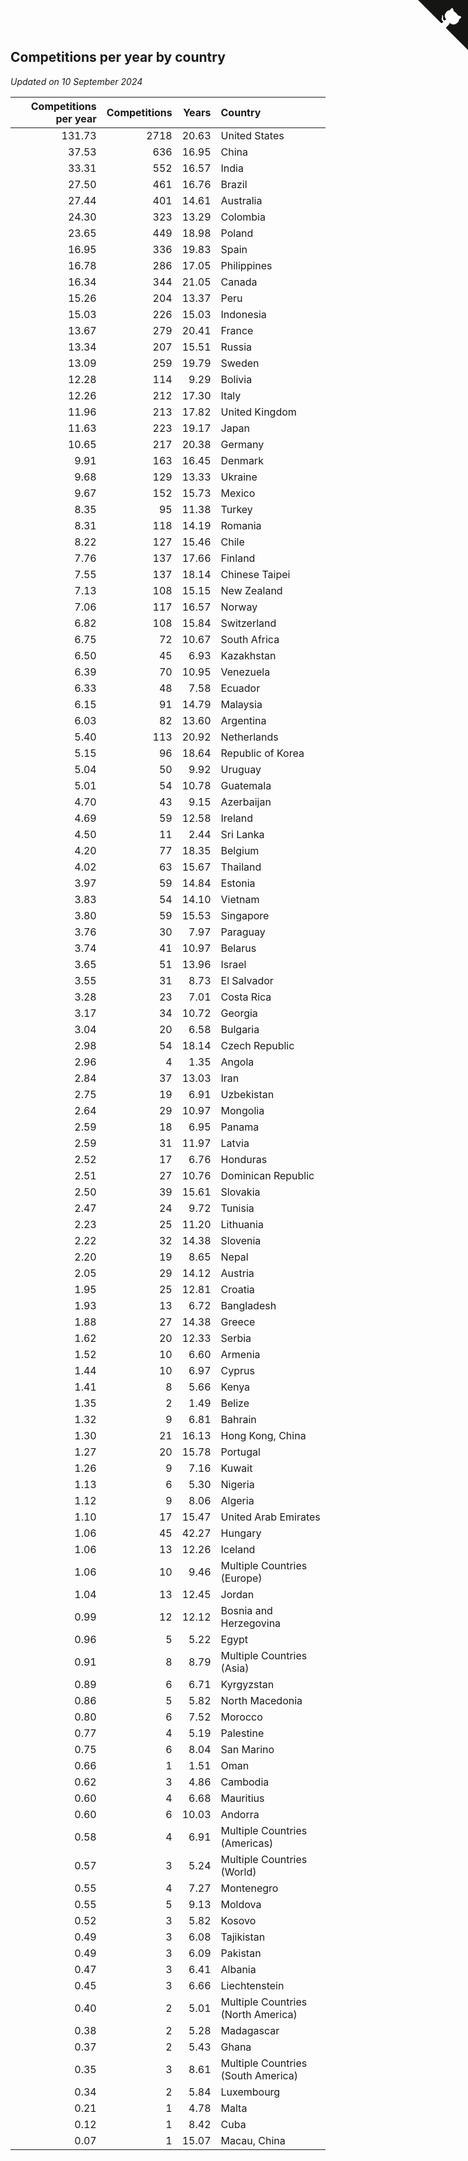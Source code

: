 ## Competitions per year by country

*Updated on 10 September 2024*

| Competitions per year | Competitions | Years | Country |
| ---: | ---: | ---: | :--- |
| 131.73 | 2718 | 20.63 | United States |
| 37.53 | 636 | 16.95 | China |
| 33.31 | 552 | 16.57 | India |
| 27.50 | 461 | 16.76 | Brazil |
| 27.44 | 401 | 14.61 | Australia |
| 24.30 | 323 | 13.29 | Colombia |
| 23.65 | 449 | 18.98 | Poland |
| 16.95 | 336 | 19.83 | Spain |
| 16.78 | 286 | 17.05 | Philippines |
| 16.34 | 344 | 21.05 | Canada |
| 15.26 | 204 | 13.37 | Peru |
| 15.03 | 226 | 15.03 | Indonesia |
| 13.67 | 279 | 20.41 | France |
| 13.34 | 207 | 15.51 | Russia |
| 13.09 | 259 | 19.79 | Sweden |
| 12.28 | 114 | 9.29 | Bolivia |
| 12.26 | 212 | 17.30 | Italy |
| 11.96 | 213 | 17.82 | United Kingdom |
| 11.63 | 223 | 19.17 | Japan |
| 10.65 | 217 | 20.38 | Germany |
| 9.91 | 163 | 16.45 | Denmark |
| 9.68 | 129 | 13.33 | Ukraine |
| 9.67 | 152 | 15.73 | Mexico |
| 8.35 | 95 | 11.38 | Turkey |
| 8.31 | 118 | 14.19 | Romania |
| 8.22 | 127 | 15.46 | Chile |
| 7.76 | 137 | 17.66 | Finland |
| 7.55 | 137 | 18.14 | Chinese Taipei |
| 7.13 | 108 | 15.15 | New Zealand |
| 7.06 | 117 | 16.57 | Norway |
| 6.82 | 108 | 15.84 | Switzerland |
| 6.75 | 72 | 10.67 | South Africa |
| 6.50 | 45 | 6.93 | Kazakhstan |
| 6.39 | 70 | 10.95 | Venezuela |
| 6.33 | 48 | 7.58 | Ecuador |
| 6.15 | 91 | 14.79 | Malaysia |
| 6.03 | 82 | 13.60 | Argentina |
| 5.40 | 113 | 20.92 | Netherlands |
| 5.15 | 96 | 18.64 | Republic of Korea |
| 5.04 | 50 | 9.92 | Uruguay |
| 5.01 | 54 | 10.78 | Guatemala |
| 4.70 | 43 | 9.15 | Azerbaijan |
| 4.69 | 59 | 12.58 | Ireland |
| 4.50 | 11 | 2.44 | Sri Lanka |
| 4.20 | 77 | 18.35 | Belgium |
| 4.02 | 63 | 15.67 | Thailand |
| 3.97 | 59 | 14.84 | Estonia |
| 3.83 | 54 | 14.10 | Vietnam |
| 3.80 | 59 | 15.53 | Singapore |
| 3.76 | 30 | 7.97 | Paraguay |
| 3.74 | 41 | 10.97 | Belarus |
| 3.65 | 51 | 13.96 | Israel |
| 3.55 | 31 | 8.73 | El Salvador |
| 3.28 | 23 | 7.01 | Costa Rica |
| 3.17 | 34 | 10.72 | Georgia |
| 3.04 | 20 | 6.58 | Bulgaria |
| 2.98 | 54 | 18.14 | Czech Republic |
| 2.96 | 4 | 1.35 | Angola |
| 2.84 | 37 | 13.03 | Iran |
| 2.75 | 19 | 6.91 | Uzbekistan |
| 2.64 | 29 | 10.97 | Mongolia |
| 2.59 | 18 | 6.95 | Panama |
| 2.59 | 31 | 11.97 | Latvia |
| 2.52 | 17 | 6.76 | Honduras |
| 2.51 | 27 | 10.76 | Dominican Republic |
| 2.50 | 39 | 15.61 | Slovakia |
| 2.47 | 24 | 9.72 | Tunisia |
| 2.23 | 25 | 11.20 | Lithuania |
| 2.22 | 32 | 14.38 | Slovenia |
| 2.20 | 19 | 8.65 | Nepal |
| 2.05 | 29 | 14.12 | Austria |
| 1.95 | 25 | 12.81 | Croatia |
| 1.93 | 13 | 6.72 | Bangladesh |
| 1.88 | 27 | 14.38 | Greece |
| 1.62 | 20 | 12.33 | Serbia |
| 1.52 | 10 | 6.60 | Armenia |
| 1.44 | 10 | 6.97 | Cyprus |
| 1.41 | 8 | 5.66 | Kenya |
| 1.35 | 2 | 1.49 | Belize |
| 1.32 | 9 | 6.81 | Bahrain |
| 1.30 | 21 | 16.13 | Hong Kong, China |
| 1.27 | 20 | 15.78 | Portugal |
| 1.26 | 9 | 7.16 | Kuwait |
| 1.13 | 6 | 5.30 | Nigeria |
| 1.12 | 9 | 8.06 | Algeria |
| 1.10 | 17 | 15.47 | United Arab Emirates |
| 1.06 | 45 | 42.27 | Hungary |
| 1.06 | 13 | 12.26 | Iceland |
| 1.06 | 10 | 9.46 | Multiple Countries (Europe) |
| 1.04 | 13 | 12.45 | Jordan |
| 0.99 | 12 | 12.12 | Bosnia and Herzegovina |
| 0.96 | 5 | 5.22 | Egypt |
| 0.91 | 8 | 8.79 | Multiple Countries (Asia) |
| 0.89 | 6 | 6.71 | Kyrgyzstan |
| 0.86 | 5 | 5.82 | North Macedonia |
| 0.80 | 6 | 7.52 | Morocco |
| 0.77 | 4 | 5.19 | Palestine |
| 0.75 | 6 | 8.04 | San Marino |
| 0.66 | 1 | 1.51 | Oman |
| 0.62 | 3 | 4.86 | Cambodia |
| 0.60 | 4 | 6.68 | Mauritius |
| 0.60 | 6 | 10.03 | Andorra |
| 0.58 | 4 | 6.91 | Multiple Countries (Americas) |
| 0.57 | 3 | 5.24 | Multiple Countries (World) |
| 0.55 | 4 | 7.27 | Montenegro |
| 0.55 | 5 | 9.13 | Moldova |
| 0.52 | 3 | 5.82 | Kosovo |
| 0.49 | 3 | 6.08 | Tajikistan |
| 0.49 | 3 | 6.09 | Pakistan |
| 0.47 | 3 | 6.41 | Albania |
| 0.45 | 3 | 6.66 | Liechtenstein |
| 0.40 | 2 | 5.01 | Multiple Countries (North America) |
| 0.38 | 2 | 5.28 | Madagascar |
| 0.37 | 2 | 5.43 | Ghana |
| 0.35 | 3 | 8.61 | Multiple Countries (South America) |
| 0.34 | 2 | 5.84 | Luxembourg |
| 0.21 | 1 | 4.78 | Malta |
| 0.12 | 1 | 8.42 | Cuba |
| 0.07 | 1 | 15.07 | Macau, China |


<a href="https://github.com/jonatanklosko/wca_statistics" class="github-corner" aria-label="View source on Github"><svg width="80" height="80" viewBox="0 0 250 250" style="fill:#151513; color:#fff; position: absolute; top: 0; border: 0; right: 0;" aria-hidden="true"><path d="M0,0 L115,115 L130,115 L142,142 L250,250 L250,0 Z"></path><path d="M128.3,109.0 C113.8,99.7 119.0,89.6 119.0,89.6 C122.0,82.7 120.5,78.6 120.5,78.6 C119.2,72.0 123.4,76.3 123.4,76.3 C127.3,80.9 125.5,87.3 125.5,87.3 C122.9,97.6 130.6,101.9 134.4,103.2" fill="currentColor" style="transform-origin: 130px 106px;" class="octo-arm"></path><path d="M115.0,115.0 C114.9,115.1 118.7,116.5 119.8,115.4 L133.7,101.6 C136.9,99.2 139.9,98.4 142.2,98.6 C133.8,88.0 127.5,74.4 143.8,58.0 C148.5,53.4 154.0,51.2 159.7,51.0 C160.3,49.4 163.2,43.6 171.4,40.1 C171.4,40.1 176.1,42.5 178.8,56.2 C183.1,58.6 187.2,61.8 190.9,65.4 C194.5,69.0 197.7,73.2 200.1,77.6 C213.8,80.2 216.3,84.9 216.3,84.9 C212.7,93.1 206.9,96.0 205.4,96.6 C205.1,102.4 203.0,107.8 198.3,112.5 C181.9,128.9 168.3,122.5 157.7,114.1 C157.9,116.9 156.7,120.9 152.7,124.9 L141.0,136.5 C139.8,137.7 141.6,141.9 141.8,141.8 Z" fill="currentColor" class="octo-body"></path></svg></a><style>.github-corner:hover .octo-arm{animation:octocat-wave 560ms ease-in-out}@keyframes octocat-wave{0%,100%{transform:rotate(0)}20%,60%{transform:rotate(-25deg)}40%,80%{transform:rotate(10deg)}}@media (max-width:500px){.github-corner:hover .octo-arm{animation:none}.github-corner .octo-arm{animation:octocat-wave 560ms ease-in-out}}</style>
